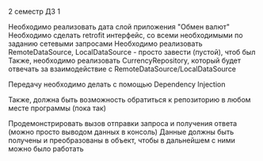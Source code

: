 2 семестр
ДЗ 1

Необходимо реализовать дата слой приложения "Обмен валют"
Необходимо сделать retrofit интерфейс, со всеми необходимыми по заданию сетевыми запросами
Необходимо реализовать RemoteDataSource, LocalDataSource - просто завести (пустой), чтоб был
Также, необходимо реализовать CurrencyRepository, который будет отвечать за взаимодействие с RemoteDataSource/LocalDataSource

Передачу необходимо делать с помощью Dependency Injection

Также, должна быть возможность обратиться к репозиторию в любом месте программы (пока так)

Продемонстрировать вызов отправки запроса и получения ответа (можно просто выводом данных в консоль)
Данные должны быть получены и преобразованы в объект, чтобы в дальнейшем с ними можно было работать
